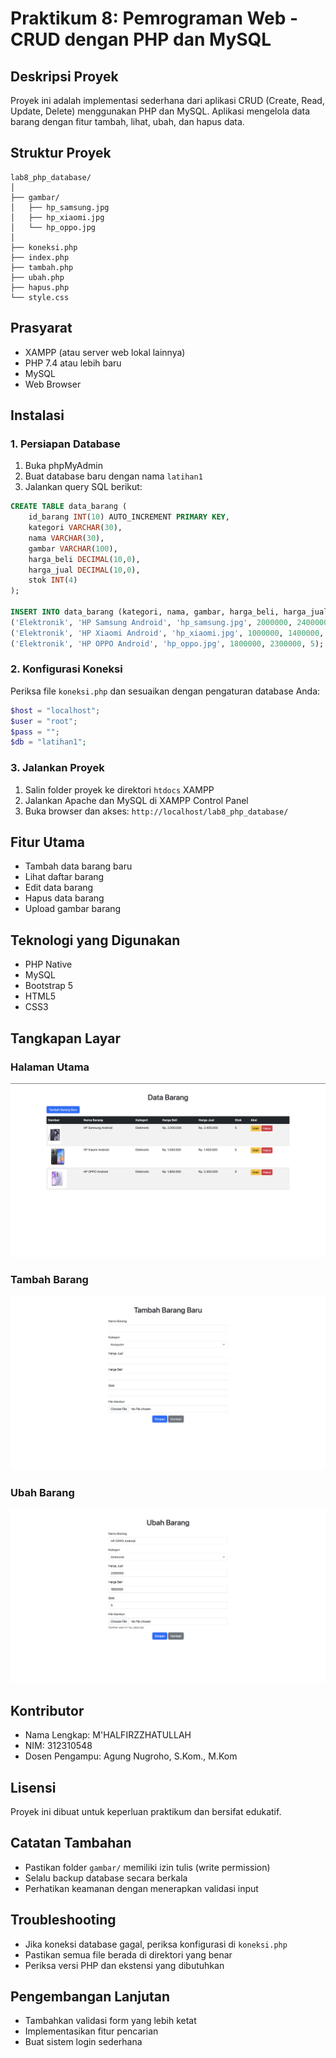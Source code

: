 # Praktikum 8: Pemrograman Web - CRUD dengan PHP dan MySQL

## Deskripsi Proyek
Proyek ini adalah implementasi sederhana dari aplikasi CRUD (Create, Read, Update, Delete) menggunakan PHP dan MySQL. Aplikasi mengelola data barang dengan fitur tambah, lihat, ubah, dan hapus data.

## Struktur Proyek
```
lab8_php_database/
│
├── gambar/
│   ├── hp_samsung.jpg
│   ├── hp_xiaomi.jpg
│   └── hp_oppo.jpg
│
├── koneksi.php
├── index.php
├── tambah.php
├── ubah.php
├── hapus.php
└── style.css
```

## Prasyarat
- XAMPP (atau server web lokal lainnya)
- PHP 7.4 atau lebih baru
- MySQL
- Web Browser

## Instalasi

### 1. Persiapan Database
1. Buka phpMyAdmin
2. Buat database baru dengan nama `latihan1`
3. Jalankan query SQL berikut:
```sql
CREATE TABLE data_barang (
    id_barang INT(10) AUTO_INCREMENT PRIMARY KEY,
    kategori VARCHAR(30),
    nama VARCHAR(30),
    gambar VARCHAR(100),
    harga_beli DECIMAL(10,0),
    harga_jual DECIMAL(10,0),
    stok INT(4)
);

INSERT INTO data_barang (kategori, nama, gambar, harga_beli, harga_jual, stok) VALUES 
('Elektronik', 'HP Samsung Android', 'hp_samsung.jpg', 2000000, 2400000, 5),
('Elektronik', 'HP Xiaomi Android', 'hp_xiaomi.jpg', 1000000, 1400000, 5),
('Elektronik', 'HP OPPO Android', 'hp_oppo.jpg', 1800000, 2300000, 5);
```

### 2. Konfigurasi Koneksi
Periksa file `koneksi.php` dan sesuaikan dengan pengaturan database Anda:
```php
$host = "localhost";
$user = "root";
$pass = "";
$db = "latihan1";
```

### 3. Jalankan Proyek
1. Salin folder proyek ke direktori `htdocs` XAMPP
2. Jalankan Apache dan MySQL di XAMPP Control Panel
3. Buka browser dan akses: `http://localhost/lab8_php_database/`

## Fitur Utama
- Tambah data barang baru
- Lihat daftar barang
- Edit data barang
- Hapus data barang
- Upload gambar barang

## Teknologi yang Digunakan
- PHP Native
- MySQL
- Bootstrap 5
- HTML5
- CSS3

## Tangkapan Layar

### Halaman Utama
![Halaman Utama](assets/depan.png)

### Tambah Barang
![Tambah Barang](assets/tambah.png)

### Ubah Barang
![Ubah Barang](assets/ubah.png)

## Kontributor
- Nama Lengkap: M'HALFIRZZHATULLAH
- NIM: 312310548
- Dosen Pengampu: Agung Nugroho, S.Kom., M.Kom

## Lisensi
Proyek ini dibuat untuk keperluan praktikum dan bersifat edukatif.

## Catatan Tambahan
- Pastikan folder `gambar/` memiliki izin tulis (write permission)
- Selalu backup database secara berkala
- Perhatikan keamanan dengan menerapkan validasi input

## Troubleshooting
- Jika koneksi database gagal, periksa konfigurasi di `koneksi.php`
- Pastikan semua file berada di direktori yang benar
- Periksa versi PHP dan ekstensi yang dibutuhkan

## Pengembangan Lanjutan
- Tambahkan validasi form yang lebih ketat
- Implementasikan fitur pencarian
- Buat sistem login sederhana